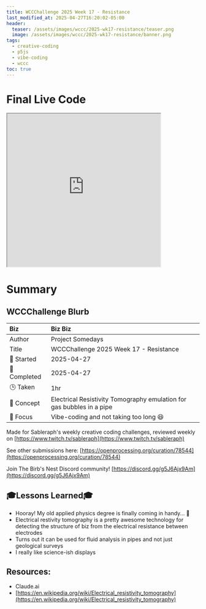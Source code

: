```yaml
---
title: WCCChallenge 2025 Week 17 - Resistance
last_modified_at: 2025-04-27T16:20:02-05:00
header:
  teaser: /assets/images/wccc/2025-wk17-resistance/teaser.png
  image: /assets/images/wccc/2025-wk17-resistance/banner.png
tags:
  - creative-coding
  - p5js
  - vibe-coding
  - wccc
toc: true
---
```


# Final Live Code

<iframe src="https://openprocessing.org/sketch/2627098/embed/?plusEmbedHash=060b4a18&userID=410675&plusEmbedTitle=true&show=sketch" width="400" height="400"></iframe>

<!-- # Final Result - Video -->
<!-- [![Watch the video](https://img.youtube.com/vi/4eS8dGd9_TI/maxresdefault.jpg)](https://youtu.be/4eS8dGd9_TI) -->

# Summary
## WCCChallenge Blurb

| Biz             | Biz Biz                               |
|:--------           | :---------                                |
| Author          | Project Somedays                      |
| Title           | WCCChallenge 2025 Week 17 - Resistance |
| 📅 Started      | 2025-04-27        |
| 📅 Completed    | 2025-04-27        |
| 🕒 Taken        | 1hr                                  |
| 🤯 Concept      | Electrical Resistivity Tomography emulation for gas bubbles in a pipe        |
| 🔎 Focus        | Vibe-coding and not taking too long 😆        |

Made for Sableraph's weekly creative coding challenges, reviewed weekly on [https://www.twitch.tv/sableraph](https://www.twitch.tv/sableraph)

See other submissions here: [https://openprocessing.org/curation/78544](https://openprocessing.org/curation/78544)

Join The Birb's Nest Discord community! [https://discord.gg/g5J6Ajx9Am](https://discord.gg/g5J6Ajx9Am)

## 🎓Lessons Learned🎓
- Hooray! My old applied physics degree is finally coming in handy... 🤣 
- Electrical restivity tomography is a pretty awesome technology for detecting the structure of biz from the electrical resistance between electrodes
- Turns out it can be used for fluid analysis in pipes and not just geological surveys
- I really like science-ish displays

## Resources:
- Claude.ai
- [https://en.wikipedia.org/wiki/Electrical_resistivity_tomography](https://en.wikipedia.org/wiki/Electrical_resistivity_tomography)

